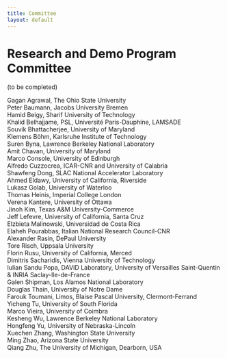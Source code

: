 ```yaml
---
title: Committee
layout: default
---
```



# Research and Demo Program Committee

(to be completed)

Gagan Agrawal, The Ohio State University   
Peter Baumann, Jacobs University Bremen   
Hamid Beigy, Sharif University of Technology   
Khalid Belhajjame, PSL, Université Paris-Dauphine, LAMSADE   
Souvik Bhattacherjee, University of Maryland   
Klemens Böhm, Karlsruhe Institute of Technology   
Suren Byna, Lawrence Berkeley National Laboratory  
Amit Chavan, University of Maryland   
Marco Console, University of Edinburgh   
Alfredo Cuzzocrea, ICAR-CNR and University of Calabria   
Shawfeng Dong, SLAC National Accelerator Laboratory   
Ahmed Eldawy, University of California, Riverside   
Lukasz Golab, University of Waterloo   
Thomas Heinis, Imperial College London   
Verena Kantere, University of Ottawa   
Jinoh Kim, Texas A&M University-Commerce   
Jeff Lefevre, University of California, Santa Cruz   
Elzbieta Malinowski, Universidad de Costa Rica   
Elaheh Pourabbas, Italian National Research Council-CNR   
Alexander Rasin, DePaul University   
Tore Risch, Uppsala University   
Florin Rusu, University of California, Merced   
Dimitris Sacharidis, Vienna University of Technology   
Iulian Sandu Popa, DAVID Laboratory, University of Versailles Saint-Quentin & INRIA Saclay-Ile-de-France   
Galen Shipman, Los Alamos National Laboratory   
Douglas Thain, University of Notre Dame   
Farouk Toumani, Limos, Blaise Pascal University, Clermont-Ferrand   
Yicheng Tu, University of South Florida   
Marco Vieira, University of Coimbra   
Kesheng Wu, Lawrence Berkeley National Laboratory   
Hongfeng Yu, University of Nebraska-Lincoln   
Xuechen Zhang, Washington State University   
Ming Zhao, Arizona State University   
Qiang Zhu, The University of Michigan, Dearborn, USA  


